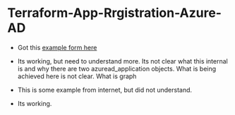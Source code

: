# Terraform-App-Rrgistration-Azure-AD

- Got this [example form here](https://registry.terraform.io/providers/hashicorp/azuread/latest/docs/resources/app_role_assignment#example-usage)

- Its working, but need to understand more. Its not clear what this internal is and why there are two azuread_application objects. What is being achieved here is not clear. What is graph 

- This is some example from internet, but did not understand. 
- Its working.

